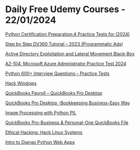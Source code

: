 # Daily Free Udemy Courses - 22/01/2024

[Python Certification Preparation:4 Practice Tests for (2024)](https://www.udemy.com/course/python-certification-preparation4-practice-tests-for-2024/?couponCode=0B78B6FAD112A4C41008)
[Step by Step DV360 Tutorial – 2023 (Programmatic Ads)](https://www.udemy.com/course/dv360-step-by-step-guide/?couponCode=11A2A35F1603070D985C)
[Active Directory Exploitation and Lateral Movement Black-Box](https://www.udemy.com/course/active-directory-exploitation-and-lateral-movement-black-box/?couponCode=JAN19TH)
[AZ-104: Microsoft Azure Administrator Practice Test 2024](https://www.udemy.com/course/az-104-microsoft-azure-administrator-practice-test-2024/?couponCode=JANUARYSALE)
[Python 600+ Interview Questions – Practice Tests](https://www.udemy.com/course/python-interview-questions-practice-tests-v/?couponCode=26-JAN)
[Hack Windows](https://www.udemy.com/course/hack-windows/?couponCode=MARIACHIDAY)
[QuickBooks Payroll – QuickBooks Pro Desktop](https://www.udemy.com/course/quickbooks-payroll-quickbooks-pro-desktop-2019/?couponCode=D5FF3B63D47477C0896C)
[QuickBooks Pro Desktop -Bookkeeping Business-Easy Way](https://www.udemy.com/course/quickbooks-pro-bookkeeping-the-easy-way-for-small-businesses/?couponCode=D1730C0C4C902D759055)
[Image Processing with Python PIL](https://www.udemy.com/course/python-image-processing-with-pil/?couponCode=MARIACHIDAY)
[QuickBooks Pro-Business & Personal-One QuickBooks File](https://www.udemy.com/course/quickbooks-pro-2019-business-personal-one-quickbooks-file/?couponCode=859566F38E38D95D2484)
[Ethical Hacking: Hack Linux Systems](https://www.udemy.com/course/hack-linux/?couponCode=MARIACHIDAY)
[Intro to Django Python Web Apps](https://www.udemy.com/course/intro-to-django-python-web-apps/?couponCode=MARIACHIDAY)
